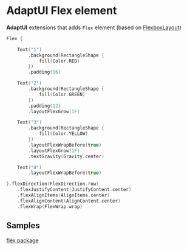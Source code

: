 
# AdaptUI Flex element

__AdaptUI__ extensions that adds `Flex` element (based on [FlexboxLayout](https://github.com/google/flexbox-layout))

```kotlin
Flex {

    Text("1")
        .background(RectangleShape {
            fill(Color.RED)
        })
        .padding(16)

    Text("2")
        .background(RectangleShape {
            fill(Color.GREEN)
        })
        .padding(12)
        .layoutFlexGrow(1F)

    Text("3")
        .background(RectangleShape {
            fill(Color.YELLOW)
        })
        .layoutFlexWrapBefore(true)
        .layoutFlexGrow(1F)
        .textGravity(Gravity.center)

    Text("4")
        .layoutFlexWrapBefore(true)

}.flexDirection(FlexDirection.row)
    .flexJustifyContent(JustifyContent.center)
    .flexAlignItems(AlignItems.center)
    .flexAlignContent(AlignContent.center)
    .flexWrap(FlexWrap.wrap)
```

## Samples

[flex package](../sample/src/main/java/io/noties/adapt/sample/samples/flex)